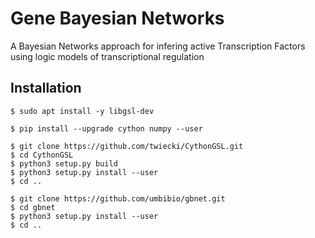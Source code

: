 # Gene Bayesian Networks

A Bayesian Networks approach for infering active Transcription Factors
using logic models of transcriptional regulation

## Installation

```
$ sudo apt install -y libgsl-dev
```

```
$ pip install --upgrade cython numpy --user
```
```
$ git clone https://github.com/twiecki/CythonGSL.git
$ cd CythonGSL
$ python3 setup.py build
$ python3 setup.py install --user
$ cd ..
```
```
$ git clone https://github.com/umbibio/gbnet.git
$ cd gbnet
$ python3 setup.py install --user
$ cd ..
```

